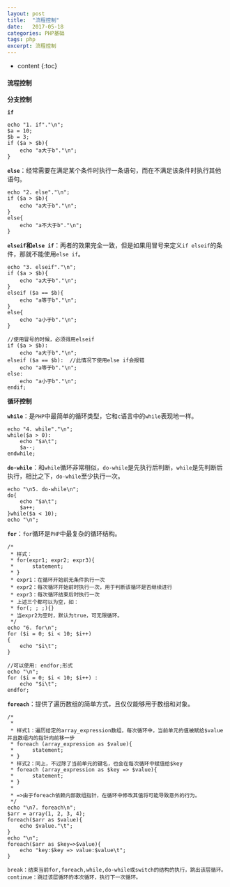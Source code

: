 ```yaml
---
layout: post
title:  "流程控制"
date:   2017-05-18
categories: PHP基础
tags: php
excerpt: 流程控制
---
```


* content
{:toc}


#### 流程控制

**分支控制**

**`if`**

    echo "1. if"."\n";
    $a = 10;
    $b = 3;
    if ($a > $b){
        echo "a大于b"."\n";
    }

**`else`**：经常需要在满足某个条件时执行一条语句，而在不满足该条件时执行其他语句。

    echo "2. else"."\n";
    if ($a > $b){
        echo "a大于b"."\n";
    }
    else{
        echo "a不大于b"."\n";
    }

**`elseif`和`else if`**：两者的效果完全一致，但是如果用冒号来定义`if elseif`的条件，那就不能使用`else if`。

    echo "3. elseif"."\n";
    if ($a > $b){
        echo "a大于b"."\n";
    }
    elseif ($a == $b){
        echo "a等于b"."\n";
    }
    else{
        echo "a小于b"."\n";
    }
    
    //使用冒号的时候，必须得用elseif
    if ($a > $b):
        echo "a大于b"."\n";
    elseif ($a == $b):  //此情况下使用else if会报错
        echo "a等于b"."\n";
    else:
        echo "a小于b"."\n";
    endif;

**循环控制**

**`while`**：是`PHP`中最简单的循环类型，它和`c`语言中的`while`表现地一样。

    echo "4. while"."\n";
    while($a > 0):
        echo "$a\t";
        $a--;
    endwhile;

**`do-while`**：和`while`循环非常相似，`do-while`是先执行后判断，`while`是先判断后执行，相比之下，`do-while`至少执行一次。

    echo "\n5. do-while\n";
    do{
        echo "$a\t";
        $a++;
    }while($a < 10);
    echo "\n";

**`for`**：`for`循环是`PHP`中最复杂的循环结构。

    /*
     * 样式：
     * for(expr1; expr2; expr3){
     *      statement;
     * }
     * expr1：在循环开始前无条件执行一次
     * expr2：每次循环开始前时执行一次，用于判断该循环是否继续进行
     * expr3：每次循环结束后时执行一次
     * 上述三个都可以为空，如：
     * for(; ; ;){}
     * 当expr2为空时，默认为true，可无限循环。
     */
    echo "6. for\n";
    for ($i = 0; $i < 10; $i++)
    {
        echo "$i\t";
    }
    
    //可以使用: endfor;形式
    echo "\n";
    for ($i = 0; $i < 10; $i++) :
        echo "$i\t";
    endfor;

**`foreach`**：提供了遍历数组的简单方式，且仅仅能够用于数组和对象。

    /*
     *
     * 样式1：遍历给定的array_expression数组，每次循环中，当前单元的值被赋给$value并且数组内的指针向前移一步
     * foreach (array_expression as $value){
     *      statement;
     * }
     * 样式2：同上，不过除了当前单元的键名，也会在每次循环中赋值给$key
     * foreach (array_expression as $key => $value){
     *      statement;
     * }
     *
     * =>由于foreach依赖内部数组指针，在循环中修改其值将可能导致意外的行为。
     */
    echo "\n7. foreach\n";
    $arr = array(1, 2, 3, 4);
    foreach($arr as $value){
        echo $value."\t";
    }
    echo "\n";
    foreach($arr as $key=>$value){
        echo "key:$key => value:$value\t";
    }
    
    break：结束当前for,foreach,while,do-while或switch的结构的执行，跳出该层循环。
    continue：跳过该层循环的本次循环，执行下一次循环。
